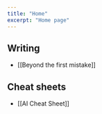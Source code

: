 ```yaml
---
title: "Home"
excerpt: "Home page"
---
```


## Writing
- [[Beyond the first mistake]]

## Cheat sheets
- [[AI Cheat Sheet]]
